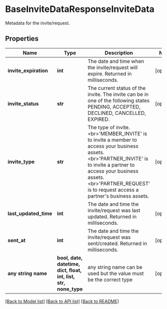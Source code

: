 # BaseInviteDataResponseInviteData

Metadata for the invite/request.

## Properties
Name | Type | Description | Notes
------------ | ------------- | ------------- | -------------
**invite_expiration** | **int** | The date and time when the invite/request will expire. Returned in milliseconds. | [optional] 
**invite_status** | **str** | The current status of the invite. The invite can be in one of the following states PENDING, ACCEPTED, DECLINED, CANCELLED, EXPIRED. | [optional] 
**invite_type** | **str** | The type of invite. &lt;br&gt;&#39;MEMBER_INVITE&#39; is to invite a member to access your business assets. &lt;br&gt;&#39;PARTNER_INVITE&#39; is to invite a partner to access your business assets. &lt;br&gt;&#39;PARTNER_REQUEST&#39; is to request access a partner&#39;s business assets. | [optional] 
**last_updated_time** | **int** | The date and time the invite/request was last updated. Returned in milliseconds. | [optional] 
**sent_at** | **int** | The date and time the invite/request was sent/created. Returned in milliseconds. | [optional] 
**any string name** | **bool, date, datetime, dict, float, int, list, str, none_type** | any string name can be used but the value must be the correct type | [optional]

[[Back to Model list]](../README.md#documentation-for-models) [[Back to API list]](../README.md#documentation-for-api-endpoints) [[Back to README]](../README.md)


